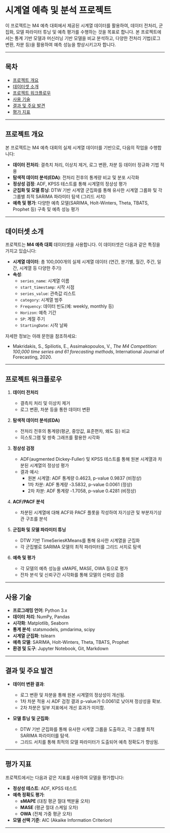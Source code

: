 # 시계열 예측 및 분석 프로젝트

이 프로젝트는 M4 예측 대회에서 제공된 시계열 데이터를 활용하여, 데이터 전처리, 군집화, 모델 파라미터 튜닝 및 예측 평가를 수행하는 것을 목표로 합니다. 본 프로젝트에서는 통계 기반 모델과 머신러닝 기반 모델을 비교 분석하고, 다양한 전처리 기법(로그 변환, 차분 등)을 활용하여 예측 성능을 향상시키고자 합니다.

---

## 목차

- [프로젝트 개요](#프로젝트-개요)
- [데이터셋 소개](#데이터셋-소개)
- [프로젝트 워크플로우](#프로젝트-워크플로우)
- [사용 기술](#사용-기술)
- [결과 및 주요 발견](#결과-및-주요-발견)
- [평가 지표](#평가-지표)

---

## 프로젝트 개요

본 프로젝트는 M4 예측 대회의 실제 시계열 데이터를 기반으로, 다음의 작업을 수행합니다:

- **데이터 전처리**: 결측치 처리, 이상치 제거, 로그 변환, 차분 등 데이터 정규화 기법 적용
- **탐색적 데이터 분석(EDA)**: 전처리 전후의 통계량 비교 및 분포 시각화
- **정상성 검정**: ADF, KPSS 테스트를 통해 시계열의 정상성 평가
- **군집화 및 모델 튜닝**: DTW 기반 시계열 군집화를 통해 유사한 시계열 그룹화 및 각 그룹별 최적 SARIMA 파라미터 탐색 (그리드 서치)
- **예측 및 평가**: 다양한 예측 모델(SARIMA, Holt-Winters, Theta, TBATS, Prophet 등) 구축 및 예측 성능 평가

---

## 데이터셋 소개

프로젝트는 **M4 예측 대회** 데이터셋을 사용합니다. 이 데이터셋은 다음과 같은 특징을 가지고 있습니다:

- **시계열 데이터**: 총 100,000개의 실제 시계열 데이터 (연간, 분기별, 월간, 주간, 일간, 시계열 등 다양한 주기)
- **속성**:
    - `series_name`: 시계열 이름
    - `start_timestamp`: 시작 시점
    - `series_value`: 관측값 리스트
    - `category`: 시계열 범주
    - `Frequency`: 데이터 빈도(예: weekly, monthly 등)
    - `Horizon`: 예측 기간
    - `SP`: 계절 주기
    - `StartingDate`: 시작 날짜

자세한 정보는 아래 문헌을 참조하세요:

- Makridakis, S., Spiliotis, E., Assimakopoulos, V., *The M4 Competition: 100,000 time series and 61 forecasting methods*, International Journal of Forecasting, 2020.

---

## 프로젝트 워크플로우

1. **데이터 전처리**
    - 결측치 처리 및 이상치 제거
    - 로그 변환, 차분 등을 통한 데이터 변환

2. **탐색적 데이터 분석(EDA)**
    - 전처리 전후의 통계량(평균, 중앙값, 표준편차, 왜도 등) 비교
    - 히스토그램 및 쌍축 그래프를 활용한 시각화

3. **정상성 검정**
    - ADF(augmented Dickey-Fuller) 및 KPSS 테스트를 통해 원본 시계열과 차분된 시계열의 정상성 평가
    - 결과 예시:
        - 원본 시계열: ADF 통계량 0.4623, p-value 0.9837 (비정상)
        - 1차 차분: ADF 통계량 -3.5832, p-value 0.0061 (정상)
        - 2차 차분: ADF 통계량 -1.7058, p-value 0.4281 (비정상)

4. **ACF/PACF 분석**
    - 차분된 시계열에 대해 ACF와 PACF 플롯을 작성하여 자기상관 및 부분자기상관 구조를 분석

5. **군집화 및 모델 파라미터 튜닝**
    - DTW 기반 TimeSeriesKMeans를 통해 유사한 시계열을 군집화
    - 각 군집별로 SARIMA 모델의 최적 파라미터를 그리드 서치로 탐색

6. **예측 및 평가**
    - 각 모델의 예측 성능을 sMAPE, MASE, OWA 등으로 평가
    - 잔차 분석 및 신뢰구간 시각화를 통해 모델의 신뢰성 검증

---

## 사용 기술

- **프로그래밍 언어**: Python 3.x
- **데이터 처리**: NumPy, Pandas
- **시각화**: Matplotlib, Seaborn
- **통계 분석**: statsmodels, pmdarima, scipy
- **시계열 군집화**: tslearn
- **예측 모델**: SARIMA, Holt-Winters, Theta, TBATS, Prophet
- **환경 및 도구**: Jupyter Notebook, Git, Markdown

---

## 결과 및 주요 발견

- **데이터 변환 결과**:
    - 로그 변환 및 차분을 통해 원본 시계열의 정상성이 개선됨.
    - 1차 차분 적용 시 ADF 검정 결과 p-value가 0.0061로 낮아져 정상성을 확보.
    - 2차 차분은 일부 지표에서 개선 효과가 미미함.

- **모델 튜닝 및 군집화**:
    - DTW 기반 군집화를 통해 유사한 시계열 그룹을 도출하고, 각 그룹별 최적 SARIMA 파라미터를 탐색.
    - 그리드 서치를 통해 최적의 모델 파라미터가 도출되어 예측 정확도가 향상됨.

---

## 평가 지표

프로젝트에서는 다음과 같은 지표를 사용하여 모델을 평가합니다:
- **정상성 테스트**: ADF, KPSS 테스트
- **예측 정확도 평가**:
    - **sMAPE** (대칭 평균 절대 백분율 오차)
    - **MASE** (평균 절대 스케일 오차)
    - **OWA** (전체 가중 평균 오차)
- **모델 선택 기준**: AIC (Akaike Information Criterion)

---
